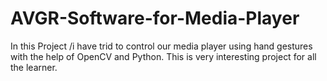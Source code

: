 # AVGR-Software-for-Media-Player

In this Project /i have trid to control our media player using hand gestures with the help of OpenCV and Python. This is very interesting project for all the learner.
